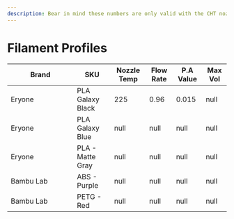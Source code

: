 ```yaml
---
description: Bear in mind these numbers are only valid with the CHT nozzle.
---
```


# Filament Profiles



<table><thead><tr><th width="136">Brand</th><th>SKU</th><th data-type="number">Nozzle Temp</th><th data-type="number">Flow Rate</th><th data-type="number">P.A Value</th><th data-type="number">Max Vol</th></tr></thead><tbody><tr><td>Eryone</td><td>PLA Galaxy Black</td><td>225</td><td>0.96</td><td>0.015</td><td>null</td></tr><tr><td>Eryone</td><td>PLA Galaxy Blue</td><td>null</td><td>null</td><td>null</td><td>null</td></tr><tr><td>Eryone</td><td>PLA - Matte Gray</td><td>null</td><td>null</td><td>null</td><td>null</td></tr><tr><td>Bambu Lab</td><td>ABS - Purple</td><td>null</td><td>null</td><td>null</td><td>null</td></tr><tr><td>Bambu Lab</td><td>PETG - Red</td><td>null</td><td>null</td><td>null</td><td>null</td></tr></tbody></table>

